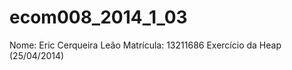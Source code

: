 ecom008_2014_1_03
=================
Nome: Eric Cerqueira Leão
Matrícula: 13211686
Exercício da Heap (25/04/2014)
